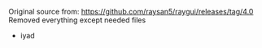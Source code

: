 Original source from: https://github.com/raysan5/raygui/releases/tag/4.0
Removed everything except needed files

- iyad
